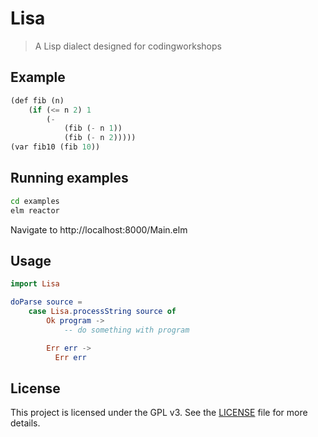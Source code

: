 # Lisa

> A Lisp dialect designed for codingworkshops

## Example

```lisp
(def fib (n)
    (if (<= n 2) 1
        (-
            (fib (- n 1))
            (fib (- n 2)))))
(var fib10 (fib 10))
```

## Running examples

```sh
cd examples
elm reactor
```

Navigate to http://localhost:8000/Main.elm

## Usage

```elm
import Lisa

doParse source =
    case Lisa.processString source of
        Ok program ->
            -- do something with program

        Err err ->
          Err err
```

## License

This project is licensed under the GPL v3. See the [LICENSE](LICENSE) file for
more details.
